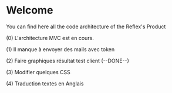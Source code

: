 # Welcome

You can find here all the code architecture of the Reflex's Product


(0) L'architecture MVC est en cours.

(1) Il manque à envoyer des mails avec token

(2) Faire graphiques résultat test client (--DONE--)

(3) Modifier quelques CSS

(4) Traduction textes en Anglais
